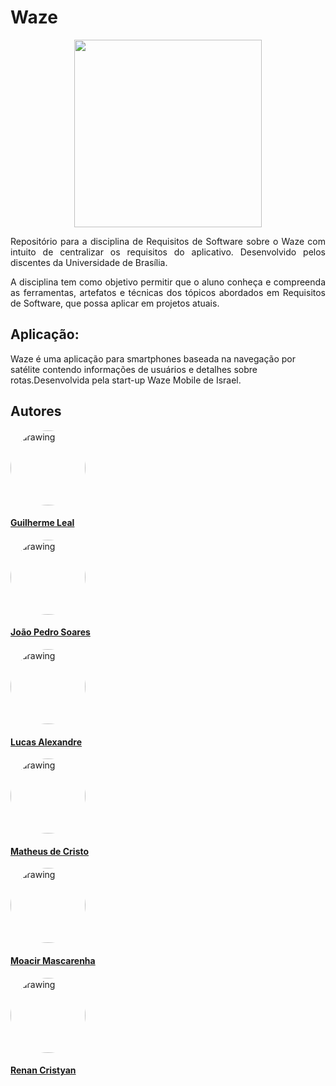 
# Waze

<p align="center">  
          <img width="300px"  src="https://github.com/Requisitos2-2019/Waze/blob/master/docs/img/waze-logo.png?raw=true">   
</p>

<p align="justify">
Repositório para a disciplina de Requisitos de Software sobre o Waze com intuito de centralizar os requisitos do aplicativo. Desenvolvido pelos discentes da Universidade de Brasília.
</p>

<p align="justify">
A disciplina tem como objetivo permitir que o aluno conheça e compreenda as ferramentas, artefatos e técnicas dos tópicos abordados em Requisitos de Software, que possa aplicar em projetos atuais.

</p>

## Aplicação:


Waze é uma aplicação para smartphones baseada na navegação por satélite contendo informações de usuários e detalhes sobre rotas.Desenvolvida pela start-up Waze Mobile de Israel.



## Autores

<div class="container">
  <div class="card" style="width: 18rem;">
  <a href="https://github.com/gleal17">
    <img class="integrante" src="https://github.com/Requisitos2-2019/Waze/blob/master/docs/img/equipe/GuilhermeLeal.png?raw=true" alt="drawing" style="width:120px;border-radius: 50%;">
    <div  class="item">
      <h4><b>Guilherme Leal</b></h4>
      </a>
    </div>
  </div>

  <div  class="card" style="width: 18rem;">
  <a href="https://github.com/jpcirqueira">
      <img class="integrante" src="https://github.com/Requisitos2-2019/Waze/blob/master/docs/img/equipe/joao.jpg?raw=true" alt="drawing" style="width:120px;border-radius: 50%;">  
      <div class="item">
      <h4><b>João Pedro Soares</b></h4>
      </a>
    </div>
  </div>

  <div  class="card" style="width: 18rem;">
  <a href="https://github.com/lucasA27">
      <img class="integrante" src="https://github.com/Requisitos2-2019/Waze/blob/master/docs/img/equipe/LucasA.png?raw=true" alt="drawing" style="width:120px;border-radius: 50%;">
      <div class="item">
      <h4><b>Lucas Alexandre</b></h4>
      </a>
    </div>
  </div>
</div>
<div class="container">
  <div class="card" style="width: 18rem;">
    <a href="https://github.com/MatheusEstanislau">
      <img class="integrante" src="https://github.com/Requisitos2-2019/Waze/blob/master/docs/img/equipe/MatheusEstanislau.jpg?raw=true" alt="drawing" style="width:120px;border-radius: 50%;">
      <div class="item">
      <h4><b>Matheus de Cristo</b></h4>
    </div>
    </a>
  </div>

  <div  class="card" style="width: 18rem;">
  <a href="https://github.com/MoacirMSJ">
      <img class="integrante" src="https://github.com/Requisitos2-2019/Waze/blob/master/docs/img/equipe/Moacir.jpg?raw=true" alt="drawing" style="width:120px;border-radius: 50%;">
      <div class="item">
      <h4><b>Moacir Mascarenha</b></h4>
      </a>
    </div>
  </div>

  <div class="card" style="width: 18rem;">
  <a href="https://github.com/RCristyan">
      <img  class="integrante" src="https://github.com/Requisitos2-2019/Waze/blob/master/docs/img/equipe/Renan.jpg?raw=true" alt="drawing" style="width:120px;border-radius: 50%;">
            <div  class="item">
      <h4><b>Renan Cristyan</b></h4>
      </a>
    </div>
  </div>
</div>